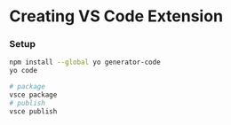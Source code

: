 # Creating VS Code Extension

### Setup
```bash
npm install --global yo generator-code
yo code

# package 
vsce package
# publish 
vsce publish

```